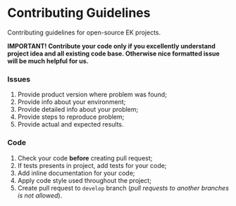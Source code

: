 # Contributing Guidelines
Contributing guidelines for open-source EK projects.

**IMPORTANT! Contribute your code only if you excellently understand project idea and all existing code base. Otherwise nice formatted issue will be much helpful for us.**

### Issues

1. Provide product version where problem was found;
2. Provide info about your environment;
3. Provide detailed info about your problem;
4. Provide steps to reproduce problem;
5. Provide actual and expected results.

### Code

1. Check your code **before** creating pull request;
2. If tests presents in project, add tests for your code;
3. Add inline documentation for your code;
4. Apply code style used throughout the project;
5. Create pull request to `develop` branch (_pull requests to another branches is not allowed_).
